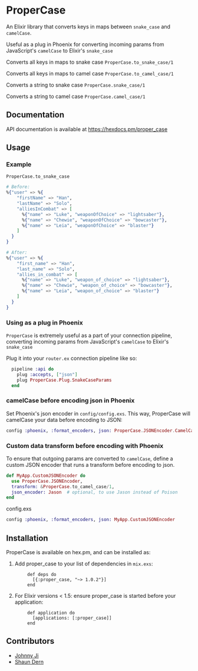 # ProperCase

An Elixir library that converts keys in maps between `snake_case` and `camelCase`.

Useful as a plug in Phoenix for converting incoming params from JavaScript's `camelCase` to Elixir's `snake_case`

Converts all keys in  maps to snake case
`ProperCase.to_snake_case/1`

Converts all keys in maps to camel case
`ProperCase.to_camel_case/1`

Converts a string to snake case
`ProperCase.snake_case/1`

Converts a string to camel case
`ProperCase.camel_case/1`


## Documentation

API documentation is available at https://hexdocs.pm/proper_case


## Usage


### Example
`ProperCase.to_snake_case`
```elixir
# Before:
%{"user" => %{
    "firstName" => "Han",
    "lastName" => "Solo",
    "alliesInCombat" => [
      %{"name" => "Luke", "weaponOfChoice" => "lightsaber"},
      %{"name" => "Chewie", "weaponOfChoice" => "bowcaster"},
      %{"name" => "Leia", "weaponOfChoice" => "blaster"}
    ]
  }
}

# After:
%{"user" => %{
    "first_name" => "Han",
    "last_name" => "Solo",
    "allies_in_combat" => [
      %{"name" => "Luke", "weapon_of_choice" => "lightsaber"},
      %{"name" => "Chewie", "weapon_of_choice" => "bowcaster"},
      %{"name" => "Leia", "weapon_of_choice" => "blaster"}
    ]
  }
}
```


### Using as a plug in Phoenix

`ProperCase` is extremely useful as a part of your connection pipeline, converting incoming params from
JavaScript's `camelCase` to Elixir's `snake_case`

Plug it into your `router.ex` connection pipeline like so:

```elixir
  pipeline :api do
    plug :accepts, ["json"]
    plug ProperCase.Plug.SnakeCaseParams
  end
```

### camelCase before encoding json in Phoenix

Set Phoenix's json encoder in `config/config.exs`. This way, ProperCase will camelCase your data before encoding to JSON:

```elixir
config :phoenix, :format_encoders, json: ProperCase.JSONEncoder.CamelCase
```

### Custom data transform before encoding with Phoenix

To ensure that outgoing params are converted to `camelCase`, define a custom JSON encoder that runs a transform before encoding to json.

```elixir
def MyApp.CustomJSONEncoder do
  use ProperCase.JSONEncoder,
  transform: &ProperCase.to_camel_case/1,
  json_encoder: Jason  # optional, to use Jason instead of Poison
end
```

config.exs

```elixir
config :phoenix, :format_encoders, json: MyApp.CustomJSONEncoder
```


## Installation

ProperCase is available on hex.pm, and can be installed as:

  1. Add proper_case to your list of dependencies in `mix.exs`:
```
        def deps do
          [{:proper_case, "~> 1.0.2"}]
        end
```
  2. For Elixir versions < 1.5: ensure proper_case is started before your application:
```
        def application do
          [applications: [:proper_case]]
        end
```



## Contributors

- [Johnny Ji](https://github.com/johnnyji)
- [Shaun Dern](https://github.com/smdern)
